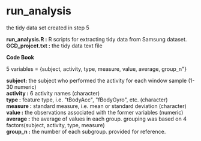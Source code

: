 run_analysis
============
<title>Coursera GCD Course Project</title>
the tidy data set created in step 5

<b>run_analysis.R :</b> R scripts for extracting tidy data from Samsung dataset.<br>
<b>GCD_projcet.txt :</b> the tidy data text file <br>

<b>Code Book</b>
<p>5 variables = {subject, activity, type, measure, value, average, group_n"} </p>

<b>subject:</b> the subject who performed the activity for each window sample (1-30 numeric) <br>
<b>activity :</b> 6 activity names (character) <br>
<b>type :</b> feature type, i.e. "tBodyAcc", "fBodyGyro", etc. (character) <br>
<b>measure :</b> standard measure, i.e. mean or standard deviation (character) <br>
<b>value :</b> the observations associated with the former variables (numeric) <br>
<b>average :</b> the average of values in each group. grouping was based on 4 factors(subject, activity, type, measure) <br>
<b>group_n :</b> the number of each subgroup. provided for reference.
